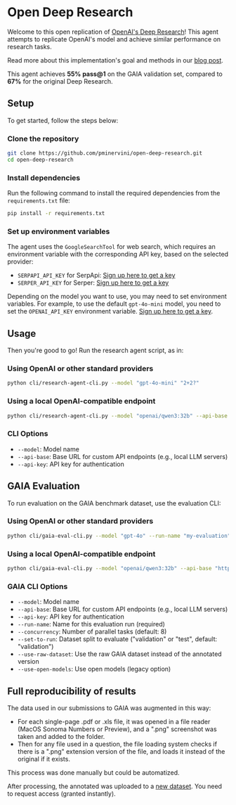 # Open Deep Research

Welcome to this open replication of [OpenAI's Deep Research](https://openai.com/index/introducing-deep-research/)! This agent attempts to replicate OpenAI's model and achieve similar performance on research tasks.

Read more about this implementation's goal and methods in our [blog post](https://huggingface.co/blog/open-deep-research).


This agent achieves **55% pass@1** on the GAIA validation set, compared to **67%** for the original Deep Research.

## Setup

To get started, follow the steps below:

### Clone the repository

```bash
git clone https://github.com/pminervini/open-deep-research.git
cd open-deep-research
```

### Install dependencies

Run the following command to install the required dependencies from the `requirements.txt` file:

```bash
pip install -r requirements.txt
```

### Set up environment variables

The agent uses the `GoogleSearchTool` for web search, which requires an environment variable with the corresponding API key, based on the selected provider:
- `SERPAPI_API_KEY` for SerpApi: [Sign up here to get a key](https://serpapi.com/users/sign_up)
- `SERPER_API_KEY` for Serper: [Sign up here to get a key](https://serper.dev/signup)

Depending on the model you want to use, you may need to set environment variables.
For example, to use the default `gpt-4o-mini` model, you need to set the `OPENAI_API_KEY` environment variable.
[Sign up here to get a key](https://platform.openai.com/signup).


## Usage

Then you're good to go! Run the research agent script, as in:

### Using OpenAI or other standard providers
```bash
python cli/research-agent-cli.py --model "gpt-4o-mini" "2+2?"
```

### Using a local OpenAI-compatible endpoint
```bash
python cli/research-agent-cli.py --model "openai/qwen3:32b" --api-base "http://127.0.0.1:11434/v1" --api-key "dummy" "2+2?"
```

### CLI Options
- `--model`: Model name
- `--api-base`: Base URL for custom API endpoints (e.g., local LLM servers)
- `--api-key`: API key for authentication

## GAIA Evaluation

To run evaluation on the GAIA benchmark dataset, use the evaluation CLI:

### Using OpenAI or other standard providers
```bash
python cli/gaia-eval-cli.py --model "gpt-4o" --run-name "my-evaluation" --concurrency 8
```

### Using a local OpenAI-compatible endpoint
```bash
python cli/gaia-eval-cli.py --model "openai/qwen3:32b" --api-base "http://127.0.0.1:11434/v1" --api-key "dummy" --run-name "local-evaluation" --concurrency 4
```

### GAIA CLI Options
- `--model`: Model name
- `--api-base`: Base URL for custom API endpoints (e.g., local LLM servers)  
- `--api-key`: API key for authentication
- `--run-name`: Name for this evaluation run (required)
- `--concurrency`: Number of parallel tasks (default: 8)
- `--set-to-run`: Dataset split to evaluate ("validation" or "test", default: "validation")
- `--use-raw-dataset`: Use the raw GAIA dataset instead of the annotated version
- `--use-open-models`: Use open models (legacy option)

## Full reproducibility of results

The data used in our submissions to GAIA was augmented in this way:
 -  For each single-page .pdf or .xls file, it was opened in a file reader (MacOS Sonoma Numbers or Preview), and a ".png" screenshot was taken and added to the folder.
- Then for any file used in a question, the file loading system checks if there is a ".png" extension version of the file, and loads it instead of the original if it exists.

This process was done manually but could be automatized.

After processing, the annotated was uploaded to a [new dataset](https://huggingface.co/datasets/smolagents/GAIA-annotated). You need to request access (granted instantly).